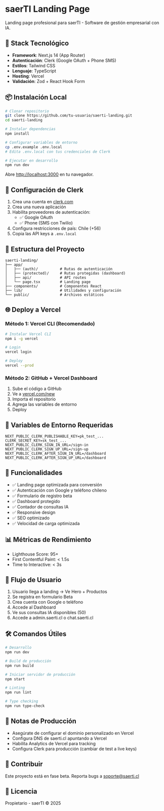 # saerTI Landing Page

Landing page profesional para saerTI - Software de gestión empresarial con IA.

## 🚀 Stack Tecnológico

- **Framework**: Next.js 14 (App Router)
- **Autenticación**: Clerk (Google OAuth + Phone SMS)
- **Estilos**: Tailwind CSS
- **Lenguaje**: TypeScript
- **Hosting**: Vercel
- **Validación**: Zod + React Hook Form

## 📦 Instalación Local

```bash
# Clonar repositorio
git clone https://github.com/tu-usuario/saerti-landing.git
cd saerti-landing

# Instalar dependencias
npm install

# Configurar variables de entorno
cp .env.example .env.local
# Edita .env.local con tus credenciales de Clerk

# Ejecutar en desarrollo
npm run dev
```

Abre [http://localhost:3000](http://localhost:3000) en tu navegador.

## 🔐 Configuración de Clerk

1. Crea una cuenta en [clerk.com](https://clerk.com)
2. Crea una nueva aplicación
3. Habilita proveedores de autenticación:
   - ✅ Google OAuth
   - ✅ Phone (SMS con Twilio)
4. Configura restricciones de país: Chile (+56)
5. Copia las API keys a `.env.local`

## 📁 Estructura del Proyecto

```
saerti-landing/
├── app/
│   ├── (auth)/          # Rutas de autenticación
│   ├── (protected)/     # Rutas protegidas (dashboard)
│   ├── api/             # API routes
│   └── page.tsx         # Landing page
├── components/          # Componentes React
├── lib/                 # Utilidades y configuración
└── public/              # Archivos estáticos
```

## 🌐 Deploy a Vercel

### Método 1: Vercel CLI (Recomendado)

```bash
# Instalar Vercel CLI
npm i -g vercel

# Login
vercel login

# Deploy
vercel --prod
```

### Método 2: GitHub + Vercel Dashboard

1. Sube el código a GitHub
2. Ve a [vercel.com/new](https://vercel.com/new)
3. Importa el repositorio
4. Agrega las variables de entorno
5. Deploy

## 🔧 Variables de Entorno Requeridas

```env
NEXT_PUBLIC_CLERK_PUBLISHABLE_KEY=pk_test_...
CLERK_SECRET_KEY=sk_test_...
NEXT_PUBLIC_CLERK_SIGN_IN_URL=/sign-in
NEXT_PUBLIC_CLERK_SIGN_UP_URL=/sign-up
NEXT_PUBLIC_CLERK_AFTER_SIGN_IN_URL=/dashboard
NEXT_PUBLIC_CLERK_AFTER_SIGN_UP_URL=/dashboard
```

## 🎯 Funcionalidades

- ✅ Landing page optimizada para conversión
- ✅ Autenticación con Google y teléfono chileno
- ✅ Formulario de registro beta
- ✅ Dashboard protegido
- ✅ Contador de consultas IA
- ✅ Responsive design
- ✅ SEO optimizado
- ✅ Velocidad de carga optimizada

## 📊 Métricas de Rendimiento

- Lighthouse Score: 95+
- First Contentful Paint: < 1.5s
- Time to Interactive: < 3s

## 🔄 Flujo de Usuario

1. Usuario llega a landing → Ve Hero + Productos
2. Se registra en formulario Beta
3. Crea cuenta con Google o teléfono
4. Accede al Dashboard
5. Ve sus consultas IA disponibles (50)
6. Accede a admin.saerti.cl o chat.saerti.cl

## 🛠️ Comandos Útiles

```bash
# Desarrollo
npm run dev

# Build de producción
npm run build

# Iniciar servidor de producción
npm start

# Linting
npm run lint

# Type checking
npm run type-check
```

## 📝 Notas de Producción

- Asegúrate de configurar el dominio personalizado en Vercel
- Configura DNS de saerti.cl apuntando a Vercel
- Habilita Analytics de Vercel para tracking
- Configura Clerk para producción (cambiar de test a live keys)

## 🤝 Contribuir

Este proyecto está en fase beta. Reporta bugs a soporte@saerti.cl

## 📄 Licencia

Propietario - saerTI © 2025